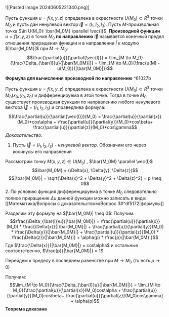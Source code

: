 ![[Pasted image 20240605221340.png]]

Пусть функция $u = f(x,y,z)$ определена в окрестности $U(M_0) \subset R^3$ точки $M_0$ и пусть дан ненулевой вектор $\vec{l} = (l_1, l_2, l_3)$. Пусть $M$-произвольная точка $\in U(M_0): \bar{M_0M} \parallel  \vec{l}$. **Производной функции** $u = f(x,y,z)$ в точке $M_0$ **по направлению** $\vec{l}$ называется конечный предел отношения приращения функции и в направлении $\bar{l}$ к модулю $|\bar{M_0M}|$ при $M \to M_0$:
$$\frac{\partial{u}}{\partial{\vec{l}}} = \lim_{M \to M_0}{\frac{\Delta_{\bar{l}}u}{|\bar{M_0M}|}} = \lim_{M \to M_0}{\frac{u(M) - u(M_0)}{|\bar{M_0M}|}}$$

**Формула для вычисления производной по направлению** ^61027b

Пусть функция $u = f(x,y,z)$ определена в окрестности $U(M_0) \subset R^3$ точки $M_0(x_0,y_0,z_0)$ и дифференцируема в этой точке. Тогда в точке $M_0$ существует производная функции по направлению любого ненулевого вектора $\vec{l} = (l_1, l_2, l_3)$ и справедлива формула: $$\frac{\partial{u}}{\partial{\vec{l}}}(M_0) = \frac{\partial{u}}{\partial{x}}(M_0)*cos\alpha + \frac{\partial{u}}{\partial{y}}(M_0)*cos\beta+ \frac{\partial{u}}{\partial{z}}(M_0)*cos\gamma$$
*Доказательство*:

1. Пусть $\vec{l} = (l_1, l_2, l_3)$ - *ненулевой вектор*. Обозначим его через косинусы его направлений

Рассмотрим точку $M(x,y,z) \in U(M_0)$ , $\bar{M_0M} \parallel \vec{l}$ 
$$\bar{M_0M} = (\Delta{x}, \Delta{y}, \Delta{z})$$$$|\bar{M_0M}| = \sqrt{\Delta{x}^2 + \Delta{y}^2 + \Delta{z}^2} = p \neq 0$$
2. По условию функция дифференцируема в точке $M_0$ следовательно полное приращение $\Delta{u}$ данной функции можно записать в виде: [[Математика/Вопросы с доказательством/Вопрос 3#^df5172|формулы]]

Разделим эту формулу на $|\bar{M_0M}| \neq 0$: Получим: $$\frac{\Delta_{\bar{l}}u}{|\bar{M_0M}|} = \frac{\partial{u}}{\partial{x}}(M_0) * \frac{\Delta{x}}{|\bar{M_0M}|} + \frac{\partial{u}}{\partial{y}}(M_0) * \frac{\Delta{y}}{|\bar{M_0M}|} + \frac{\partial{u}}{\partial{z}}(M_0) * \frac{\Delta{z}}{|\bar{M_0M}|} + \alpha(p) * \frac{p}{|\bar{M_0M}|}$$Где $\frac{\Delta{x}}{|\bar{M_0M}|} = cos\alpha$ и остальные соответственно, $\frac{p}{|\bar{M_0M}|} = 1$

Перейдем к пределу в последнем равенстве при $M \to M_0$ (то есть $p \to 0$)

Получим: $$\lim_{M \to M_0}{\frac{\Delta_{\bar{l}}u}{|\bar{M_0M}|}} = \lim_{M \to M_0}{\frac{\partial{u}}{\partial{x}}(M_0)cos\alpha + \frac{\partial{u}}{\partial{y}}(M_0)cos\beta+ \frac{\partial{u}}{\partial{z}}(M_0)cos\gamma} + \alpha(p)$$
**Теорема доказана**